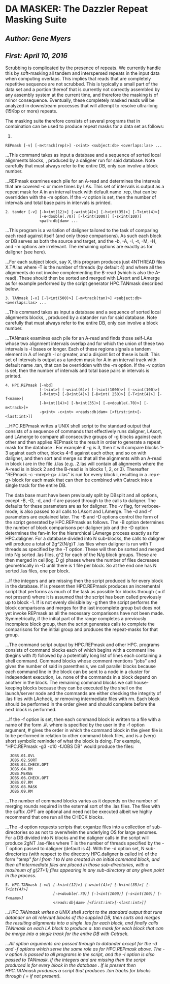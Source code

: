 
# DA MASKER: The Dazzler Repeat Masking Suite

## _Author:  Gene Myers_
## _First:   April 10, 2016_

Scrubbing is complicated by the presence of repeats.  We currently handle this by soft-masking all tandem and interspersed repeats in the input data when computing overlaps.  This implies that reads that are completely repetitive sequence are not scrubbed.  This is typically a small part of the data set and a portion thereof that is currently not correctly assembled by any assembly system at the current time, and therefore the masking is of minor consequence.  Eventually, these completely masked reads will be analyzed in downstream processes that will attempt to resolve ultra-long (15Kbp or more) repeats.

The masking suite therefore consists of several programs that in combination can be used to produce repeat masks for a data set as follows:

1.
```
REPmask [-v] [-m<track(rep)>] -c<int> <subject:db> <overlaps:las> ...
```

...This command takes as input a database <source> and a sequence of sorted local alignments blocks, <overlaps>, produced by a daligner run for said database.  Note carefully that <source> must always refer to the entire DB, only <overlaps> can involve a block number.

...REPmask examines each pile for an A-read and determines the intervals that are covered -c or more times by LAs.  This set of intervals is output as a repeat mask for A in an interval track with default name .rep, that can be overridden with the -m option.  If the -v option is set, then the number of intervals and total base pairs in intervals is printed.

```
2. tander [-v] [-k<int(12)>] [-w<int(4)>] [-h<int(35)>] [-T<int(4)>]
               [-e<double(.70)] [-l<int(1000)] [-s<int(100)]
               <path:db|dam> ...
```

...This program is a variation of daligner tailored to the task of comparing each read against itself (and only those comparisons).   As such each block or DB serves as both the source and target, and the -b, -A, -I, -t, -M, -H, and -m options are irrelevant.  The remaining options are exactly as for daligner (see here).

...For each subject block, say X, this program produces just 4NTHREAD files X.T#.las where -T is the number of threads (by default 4) and where all the alignments do not involve complementing the B-read (which is also the A-read).  These should then be sorted and merged with LAsort and LAmerge as for example performed by the script generator HPC.TANmask described below.

```
3. TANmask [-v] [-l<int(500)>] [-m<track(tan)>] <subject:db> <overlaps:las> ...
```

...This command takes as input a database <source> and a sequence of sorted local alignments blocks, <overlaps>, produced by a datander run for said database.  Note carefully that <source> must always refer to the entire DB, only <overlaps> can involve a block number.

...TANmask examines each pile for an A-read and finds those self-LAs whose two alignment intervals overlap and for which the union of these two intervals is -l bases or longer.  Each of these regions signals a tandem element in A of length -l or greater, and a disjoint list of these is built.  This set of intervals is output as a tandem mask for A in an interval track with default name .tan, that can be overridden with the -m option.  If the -v option is set, then the number of intervals and total base pairs in intervals is printed.

```
4. HPC.REPmask [-vbd]
               [-t<int>] [-w<int(6)>] [-l<int(1000)>] [-s<int(100)>]
               [-M<int>] [-B<int(4)>] [-D<int( 250)>] [-T<int(4)>] [-f<name>] 
               [-k<int(14)>] [-h<int(35)>] [-e<double(.70)>] [-m<track>]+
               -g<int> -c<int> <reads:db|dam> [<first:int>[-<last:int>]]
```

...HPC.REPmask writes a UNIX shell script to the standard output that consists of a sequence of commands that effectively runs daligner, LAsort, and LAmerge to compare all consecutive groups of -g blocks against each other and then applies REPmask to the result in order to generate a repeat mask for the database <path>.   For example if -g is 3, then it will compare blocks 1-3 against each other, blocks 4-6 against each other, and so on with daligner, and then sort and merge so that all the alignments with an A-read in block i are in the file <path>.i.las (e.g. <path>.2.las will contain all alignments where the A-read is in block 2 and the B-read is in blocks 1, 2, or 3).  Thereafter "REPmask -c -mrep<-g> <path> <path>.i.las" is run for every block i, resulting in a .rep<-g> block for each mask that can then be combined with Catrack into a single track for the entire DB.

The data base must have been previously split by DBsplit and all options, except -B, -D, -d, and -f are passed through to the calls to daligner. The defaults for these parameters are as for daligner. The -v flag, for verbose-mode, is also passed to all calls to LAsort and LAmerge.  The -d and -f parameters are explained later.  The -B and -D options control the form of the script generated by HPC.REPmask as follows.  The -B option determines the number of block comparisons per daligner job and the -D option determines the fan-in for the hierarchical LAmerge process exactly as for HPC.daligner.  For a database divided into N sub-blocks, the calls to daligner will produce a total of 2g^2(N/g)T .las files when daligner is run with T threads as specified by the -T option.  These will then be sorted and merged into Ng sorted .las files, g^2 for each of the N/g block groups. These are then merged in ceil(log_D g) phases where the number of files decreases geometrically in -D until there is 1 file per block. So at the end one has N sorted .las files, one per block.

...If the integers <first> and <last> are missing then the script produced is for every block in the database. If <first> is present then HPC.REPmask produces an incremental script that performs as much of the task as possible for blocks <first> through <last> (<last> = <first> if not present) where it is assumed that the script has been called previously up to block <first>-1.  If <last> is not evenly divisible by -g then the script performs the block comparisons and merges for the last incomplete group but does not yet invoke REPmask as all the necessary comparisons have not been made.  Symmetrically, if the initial part of the range completes a previously incomplete block group, then the script generates calls to complete the comparisons for the initial group and produces the repeat-masks for that group.

...The command script output by HPC.REPmask and other HPC.<x> programs consists of command blocks each of which begins with a comment line (begins with #) followed by a potentially long list of lines each containing a shell command.  Command blocks whose comment mentions "jobs" and gives the number of said in parenthesis, we call parallel blocks because each command line in the block can be sent to a node in a cluster for independent execution, i.e. none of the commands in a block depend on another in the block.  The remaining command blocks we call house-keeping blocks because they can be executed by the shell on the launch/server node and the commands are either checking the integrity of .las files with LAcheck, or removing intermediate files with rm. Each block should be performed in the order given and should complete before the next block is performed.

...If the -f option is set, then each command block is written to a file with a name of the form <name>.#.<description> where <name> is specified by the user in the -f option argument, # gives the order in which the command block in the given file is to be performed in relation to other command block files, and <description> is a (very) short symbolic reminder of what the block is doing.  For example, "HPC.REPmask -g3 -c10 -fJOBS DB" would produce the files:

```
  JOBS.01.OVL
  JOBS.02.SORT
  JOBS.03.CHECK.OPT
  JOBS.04.RM
  JOBS.MERGE
  JOBS.06.CHECK.OPT
  JOBS.07.RM
  JOBS.08.MASK
  JOBS.09.RM
```

...The number of command blocks varies as it depends on the number of merging rounds required in the external sort of the .las files.  The files with the suffix .OPT are optional and need not be executed albeit we highly recommend that one run all the CHECK blocks.

...The -d option requests scripts that organize files into a collection of sub-directories so as not to overwhelm the underlying OS for large genomes.  For a DB divided into N blocks and the daligner calls in the script will produce 2gNT .las-files where T is the number of threads specified by the -T option passed to daligner (default is 4).  With the -d option set, N sub-directories (with respect to the directory HPC.daligner is called in) of the form "temp<i>" for i from 1 to N are created in an initial command block, and then all intermediate files are placed in those sub-directories, with a maximum of g(2T+1) files appearing in any sub-directory at any given point in the process.

```
5. HPC.TANmask [-vd] [-k<int(12)>] [-w<int(4)>] [-h<int(35)>] [-T<int(4)>]
                     [-e<double(.70)] [-l<int(1000)] [-s<int(100)] [-f<name>]
                     <reads:db|dam> [<first:int>[-<last:int>]]
```

...HPC.TANmask writes a UNIX shell script to the standard output that runs datander on all relevant blocks of the supplied DB, then sorts and merges the resulting alignments into a single .las for each block, and finally calls TANmask on each LA block to produce a .tan mask for each block that can be merge into a single track for the entire DB with Catrack.

...All option arguments are passed through to datander except for the -d and -f options which serve the same role as for HPC.REPmask above.  The -v option is passed to all programs in the script, and the -l option is also passed to TANmask.  If the integers <first> and <last> are missing then the script produced is for every block in the database <reads>. If <first> is present then HPC.TANmask produces a script that produces .tan tracks for blocks <first> through <last> (<last> = <first> if not present).
